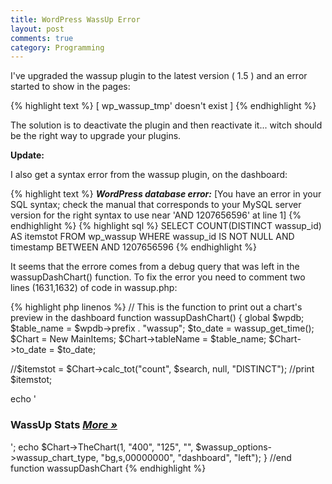 ```yaml
---
title: WordPress WassUp Error
layout: post
comments: true
category: Programming
---
```

I've upgraded the wassup plugin to the latest version ( 1.5 ) and an error started to show in the pages:

{% highlight text %}
[ wp_wassup_tmp' doesn't exist ]
{% endhighlight %}

The solution is to deactivate the plugin and then reactivate it... witch should be the right way to upgrade your plugins.

**Update:**

I also get a syntax error from the wassup plugin, on the dashboard:

{% highlight text %}
***WordPress database error:*** [You have an error in your SQL syntax; check the manual that corresponds to your MySQL server version for the right syntax to use near 'AND 1207656596' at line 1]
{% endhighlight %}
{% highlight sql %}
SELECT COUNT(DISTINCT wassup_id) AS itemstot FROM wp_wassup WHERE wassup_id IS NOT NULL  AND timestamp BETWEEN  AND 1207656596
{% endhighlight %}

It seems that the errore comes from a debug query that was left in the wassupDashChart() function. To fix the error you need to comment two lines (1631,1632) of code in wassup.php:

{% highlight php linenos %}
// This is the function to print out a chart's preview in the dashboard
function wassupDashChart() {
  global $wpdb;
  $table_name = $wpdb->prefix . "wassup";
  $to_date = wassup_get_time();
  $Chart = New MainItems;
  $Chart->tableName = $table_name;
  $Chart->to_date = $to_date;

  //$itemstot = $Chart->calc_tot("count", $search, null, "DISTINCT");
  //print $itemstot;

  echo '<h3>WassUp Stats <cite><a href="admin.php?page=wassup">More »</a></cite></h3>';
  echo $Chart->TheChart(1, "400", "125", "", $wassup_options->wassup_chart_type, "bg,s,00000000", "dashboard", "left");
} //end function wassupDashChart
{% endhighlight %}
